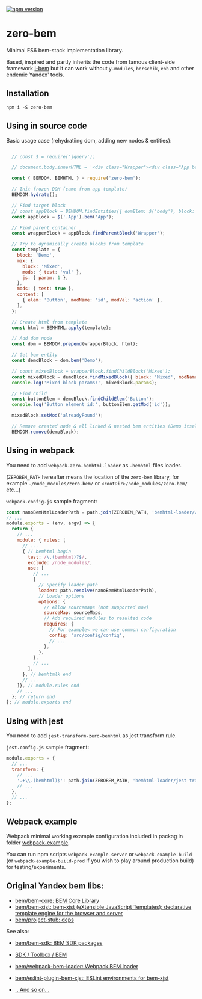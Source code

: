 [![npm version](https://badge.fury.io/js/zero-bem.svg)](https://badge.fury.io/js/zero-bem)

# zero-bem

Minimal ES6 bem-stack implementation library.

Based, inspired and partly inherits the code from famous client-side framework
[i-bem](https://en.bem.info/technologies/classic/i-bem/) but it can work
without `y-modules`, `borschik`, `enb` and other endemic Yandex' tools.

## Installation

```shell
npm i -S zero-bem
```

## Using in source code

Basic usage case (rehydratiing dom, adding new nodes & entities):

```javascript

  // const $ = require('jquery');

  // document.body.innerHTML = '<div class="Wrapper"><div class="App bem-js" data-bem=\'{"Test":{"test":true}}\'>App content</div></div>';

  const { BEMDOM, BEMHTML } = require('zero-bem');

  // Init frozen DOM (came from app template)
  BEMDOM.hydrate();

  // Find target block
  // const appBlock = BEMDOM.findEntities({ domElem: $('body'), block: 'App' });
  const appBlock = $('.App').bem('App');

  // Find parent container
  const wrapperBlock = appBlock.findParentBlock('Wrapper');

  // Try to dynamically create blocks from template
  const template = {
    block: 'Demo',
    mix: {
      block: 'Mixed',
      mods: { test: 'val' },
      js: { param: 1 },
    },
    mods: { test: true },
    content: [
      { elem: 'Button', modName: 'id', modVal: 'action' },
    ],
  };

  // Create html from template
  const html = BEMHTML.apply(template);

  // Add dom node
  const dom = BEMDOM.prepend(wrapperBlock, html);

  // Get bem entity
  const demoBlock = dom.bem('Demo');

  // const mixedBlock = wrapperBlock.findChildBlock('Mixed');
  const mixedBlock = demoBlock.findMixedBlock({ block: 'Mixed', modName: 'test', modVal: 'val' });
  console.log('Mixed block params:', mixedBlock.params);

  // Find child
  const buttonElem = demoBlock.findChildElem('Button');
  console.log('Button element id:', buttonElem.getMod('id'));

  mixedBlock.setMod('alreadyFound');

  // Remove created node & all linked & nested bem entities (Demo itself, all mixes, siblings and children)
  BEMDOM.remove(demoBlock);

```

## Using in webpack

You need to add `webpack-zero-bemhtml-loader` as `.bemhtml` files loader.

(`ZEROBEM_PATH` hereafter means the location of the `zero-bem` library, for
example `./node_modules/zero-bem/` or `<rootDir>/node_modules/zero-bem/`
etc...)

`webpack.config.js` sample fragment:

```javascript
const nanoBemHtmlLoaderPath = path.join(ZEROBEM_PATH, 'bemhtml-loader/webpack-zero-bemhtml-loader'); // Or use `require.resolve`
// ...
module.exports = (env, argv) => {
  return {
    // ...
    module: { rules: [
      // ...
      { // bemhtml begin
        test: /\.(bemhtml)?$/,
        exclude: /node_modules/,
        use: [
          // ...
          {
            // Specify loader path
            loader: path.resolve(nanoBemHtmlLoaderPath),
            // Loader options
            options: {
              // Allow sourcemaps (not supported now)
              sourceMap: sourceMaps,
              // Add required modules to resulted code
              requires: {
                // For example< we can use common configuration
                config: 'src/config/config',
                // ...
              },
            },
          },
          // ...
        ],
      }, // bemhtmlk end
      // ...
    ]}, // module.rules end
    // ...
  }; // return end
}; // module.exports end
```

## Using with jest

You need to add `jest-transform-zero-bemhtml` as jest transform rule.

`jest.config.js` sample fragment:

```javascript
module.exports = {
  // ...
  transform: {
    // ...
    '.+\\.(bemhtml)$': path.join(ZEROBEM_PATH, 'bemhtml-loader/jest-transform-zero-bemhtml.js'),
    // ...
  },
  // ...
};
```

## Webpack example

Webpack minimal working example configuration included in packag in folder
[webpack-example](webpack-example).

You can run npm scripts `webpack-example-server` or `webpack-example-build` (or
`webpack-example-build-prod` if you wish to play around production build) for
testing/experiments.

## Original Yandex bem libs:

- [bem/bem-core: BEM Core Library](https://github.com/bem/bem-core)
- [bem/bem-xjst: bem-xjst (eXtensible JavaScript Templates): declarative template engine for the browser and server](https://github.com/bem/bem-xjst)
- [bem/project-stub: deps](https://github.com/bem/project-stub)

See also:

- [bem/bem-sdk: BEM SDK packages](https://github.com/bem/bem-sdk)
- [SDK / Toolbox / BEM](https://en.bem.info/toolbox/sdk/)
- [bem/webpack-bem-loader: Webpack BEM loader](https://github.com/bem/webpack-bem-loader)
- [bem/eslint-plugin-bem-xjst: ESLint environments for bem-xjst](https://github.com/bem/eslint-plugin-bem-xjst)

- [...And so on...](https://github.com/bem)

